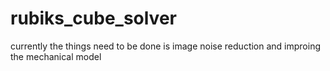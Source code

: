 # rubiks_cube_solver
currently the things need to be done is image noise reduction and improing the mechanical model
